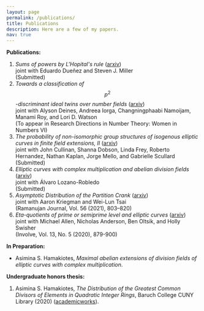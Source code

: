 ```yaml
---
layout: page
permalink: /publications/
title: Publications
description: Here are a few of my papers.
nav: true
---
```


**Publications:**
1. *Sums of powers by L'Hopital's rule* ([arxiv](https://arxiv.org/abs/2302.03624)) <br /> joint with Eduardo Dueñez and Steven J. Miller <br /> (Submitted)
2. *Towards a classification of* $$p^2$$*-discriminant ideal twins over number fields* ([arxiv](https://arxiv.org/abs/2403.01287)) <br /> joint with Alyson Deines, Andreea Iorga, Changningphaabi Namoijam, Manami Roy, and Lori D. Watson <br /> (To appear in Research Directions in Number Theory: Women in Numbers VI)
3. *The probability of non-isomorphic group structures of isogenous elliptic curves in finite field extensions, II* ([arxiv](https://arxiv.org/abs/2401.06250)) <br /> joint with John Cullinan, Shanna Dobson, Linda Frey, Roberto Hernandez, Nathan Kaplan, Jorge Mello, and Gabrielle Scullard <br /> (Submitted)
4. *Elliptic curves with complex multiplication and abelian division fields* ([arxiv](https://arxiv.org/abs/2308.00668)) <br /> joint with Álvaro Lozano-Robledo <br /> (Submitted)
5. *Asymptotic Distribution of the Partition Crank* ([arxiv](https://arxiv.org/abs/1909.12806)) <br /> joint with Aaron Kriegman and Wei-Lun Tsai <br /> (Ramanujan Journal, Vol. 56 (2021), 803–820)
6. *Eta-quotients of prime or semiprime level and elliptic curves* ([arxiv](https://arxiv.org/abs/1901.10511)) <br /> joint with Michael Allen, Nicholas Anderson, Ben Oltsik, and Holly Swisher <br /> (Involve, Vol. 13, No. 5 (2020), 879-900)

<!--
3. Alyson Deines, Asimina S. Hamakiotes, Andreea Iorga, Changningphaabi Namoijam, Manami Roy, and Lori D. Watson, *Towards a classification of* $$p^2$$*-discriminant ideal twins over number fields*, to appear in Research Directions in Number Theory: Women in Numbers VI ([arxiv](https://arxiv.org/abs/2403.01287)).
4. John Cullinan, Shanna Dobson, Linda Frey, Asimina S. Hamakiotes, Roberto Hernandez, Nathan Kaplan, Jorge Mello, and Gabrielle Scullard, *The probability of non-isomorphic group structures of isogenous elliptic curves in finite field extensions, II*, submitted ([arxiv](https://arxiv.org/abs/2401.06250)).
5. Asimina S. Hamakiotes and Álvaro Lozano-Robledo, *Elliptic curves with complex multiplication and abelian division fields*, submitted ([arxiv](https://arxiv.org/abs/2308.00668)).
6. Asimina S. Hamakiotes, Aaron Kriegman, and Wei-Lun Tsai, *Asymptotic Distribution of the Partition Crank*, Ramanujan Journal, Vol. 56 (2021), 803–820 ([arxiv](https://arxiv.org/abs/1909.12806)).
7. Michael Allen, Nicholas Anderson, Asimina S. Hamakiotes, Ben Oltsik, and Holly Swisher, *Eta-quotients of prime or semiprime level and elliptic curves*, Involve, Vol. 13, No. 5 (2020), 879-900 ([arxiv](https://arxiv.org/abs/1901.10511)).
-->

<!--**Submitted:**-->

<!--**Preprints:**-->


**In Preparation:** 
* Asimina S. Hamakiotes, *Maximal abelian extensions of division fields of elliptic curves with complex multiplication*.

**Undergraduate honors thesis:**
1. Asimina S. Hamakiotes, *The Distribution of the Greatest Common Divisors of Elements in Quadratic Integer Rings*, Baruch College CUNY Library (2020) ([academicworks](https://academicworks.cuny.edu/bb_etds/99/)).


